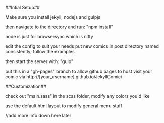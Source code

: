##Intial Setup##

Make sure you install jekyll, nodejs and gulpjs

then navigate to the directory and run:
"npm install"

node is just for browsersync which is nifty

edit the config to suit your needs
put new comics in post directory named consistently; follow the examples

then start the server with:
"gulp"

put this in a "gh-pages" branch to allow github pages to host
visit your comic via http://[your_username].github.io/JekyllComic/


##Customization##

check out "main.sass" in the scss folder, modify any colors you'd like

use the default.html layout to modify general menu stuff

//add more info down here later
